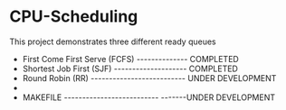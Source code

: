 # CPU-Scheduling
This project demonstrates three different ready queues

- First Come First Serve (FCFS) -------------- COMPLETED
- Shortest Job First (SJF) -------------------- COMPLETED
- Round Robin (RR) -------------------------- UNDER DEVELOPMENT
-
- MAKEFILE -------------------------- -------UNDER DEVELOPMENT
